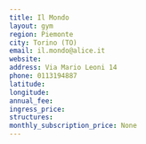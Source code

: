 ```yaml
---
title: Il Mondo
layout: gym
region: Piemonte
city: Torino (TO)
email: il.mondo@alice.it
website: 
address: Via Mario Leoni 14
phone: 0113194887
latitude: 
longitude: 
annual_fee: 
ingress_price: 
structures: 
monthly_subscription_price: None
---
```


